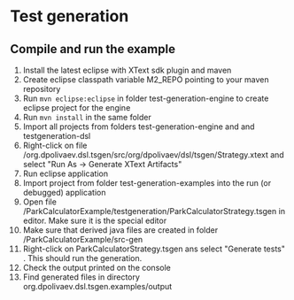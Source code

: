 Test generation
===============
## Compile and run the example 

1. Install the latest eclipse with XText sdk plugin and maven
1. Create eclipse classpath variable M2_REPO pointing to your maven repository  
1. Run `mvn eclipse:eclipse` in folder test-generation-engine to create eclipse project for the engine
1. Run `mvn install` in the same folder
1. Import all projects from folders test-generation-engine and 
and testgeneration-dsl
1. Right-click on file /org.dpolivaev.dsl.tsgen/src/org/dpolivaev/dsl/tsgen/Strategy.xtext and select  "Run As -> Generate XText Artifacts"
1. Run eclipse application
1. Import project from folder test-generation-examples into the run (or debugged) application
1. Open file /ParkCalculatorExample/testgeneration/ParkCalculatorStrategy.tsgen in editor. Make sure it is the special editor
1. Make sure that derived java files are created in folder /ParkCalculatorExample/src-gen
1. Right-click on ParkCalculatorStrategy.tsgen ans select "Generate tests" . This should run the generation.
1. Check the output printed on the console 
1. Find generated files in directory org.dpolivaev.dsl.tsgen.examples/output